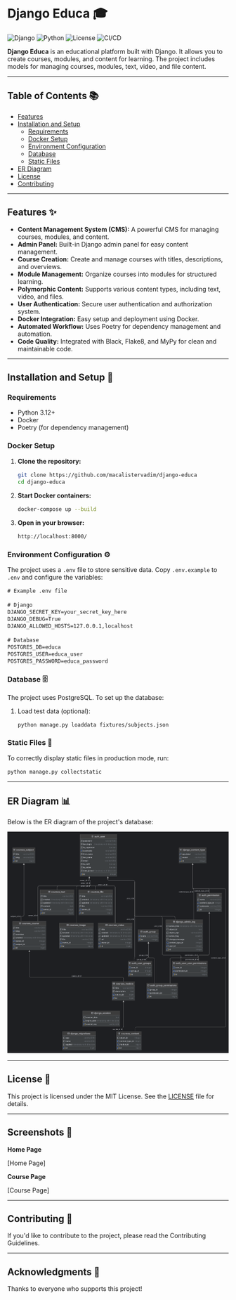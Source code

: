 # Django Educa 🎓

![Django](https://img.shields.io/badge/Django-5-green)
![Python](https://img.shields.io/badge/Python|3.12-blue)
![License](https://img.shields.io/badge/License-MIT-yellow)
![CI/CD](https://github.com/macalistervadim/django-educa/actions/workflows/python-package.yml/badge.svg)

**Django Educa** is an educational platform built with Django. It allows you to create courses, modules, and content for learning. The project includes models for managing courses, modules, text, video, and file content.

---

## Table of Contents 📚

- [Features](#features-)
- [Installation and Setup](#installation-and-setup-)
  - [Requirements](#requirements)
  - [Docker Setup](#docker-setup)
  - [Environment Configuration](#environment-configuration-)
  - [Database](#database-)
  - [Static Files](#static-files-)
- [ER Diagram](#er-diagram-)
- [License](#license-)
- [Contributing](#contributing-)

---

## Features ✨

- **Content Management System (CMS):** A powerful CMS for managing courses, modules, and content.
- **Admin Panel:** Built-in Django admin panel for easy content management.
- **Course Creation:** Create and manage courses with titles, descriptions, and overviews.
- **Module Management:** Organize courses into modules for structured learning.
- **Polymorphic Content:** Supports various content types, including text, video, and files.
- **User Authentication:** Secure user authentication and authorization system.
- **Docker Integration:** Easy setup and deployment using Docker.
- **Automated Workflow:** Uses Poetry for dependency management and automation.
- **Code Quality:** Integrated with Black, Flake8, and MyPy for clean and maintainable code.

---

## Installation and Setup 🚀

### Requirements

- Python 3.12+
- Docker
- Poetry (for dependency management)

### Docker Setup

1. **Clone the repository:**
   ```bash
   git clone https://github.com/macalistervadim/django-educa
   cd django-educa
2. **Start Docker containers:**
    ```bash
    docker-compose up --build
3. **Open in your browser:**
    ```bash
    http://localhost:8000/

### Environment Configuration ⚙️
The project uses a `.env` file to store sensitive data. Copy `.env.example` to `.env` and configure the variables:

```plaintext
# Example .env file

# Django
DJANGO_SECRET_KEY=your_secret_key_here
DJANGO_DEBUG=True
DJANGO_ALLOWED_HOSTS=127.0.0.1,localhost

# Database
POSTGRES_DB=educa
POSTGRES_USER=educa_user
POSTGRES_PASSWORD=educa_password
```

### Database 🗄️

The project uses PostgreSQL. To set up the database:

1. Load test data (optional):
   ```bash
   python manage.py loaddata fixtures/subjects.json

### Static Files 📂

To correctly display static files in production mode, run:
   
   ```bash
   python manage.py collectstatic
   ```

---

## ER Diagram 📊

Below is the ER diagram of the project's database:

![ER.png](ER.png)

---

## License 📜

This project is licensed under the MIT License. See the [LICENSE](LICENCE.md) file for details.

---

## Screenshots 📸

**Home Page**

[Home Page]

**Course Page**

[Course Page]

---

## Contributing 🤝

If you'd like to contribute to the project, please read the Contributing Guidelines.

---

## Acknowledgments 🙏

Thanks to everyone who supports this project!
